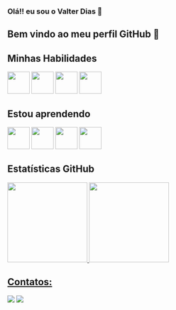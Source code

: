 ### Olá!! eu sou o Valter Dias 👋

## Bem vindo ao meu perfil GitHub 👋

## Minhas Habilidades
<div>
<img src="https://cdn.jsdelivr.net/gh/devicons/devicon/icons/css3/css3-original.svg" height="50" width="50" />
<img src="https://cdn.jsdelivr.net/gh/devicons/devicon/icons/html5/html5-original.svg" height="50" width="50" />
<img src="https://cdn.jsdelivr.net/gh/devicons/devicon/icons/javascript/javascript-original.svg" height="50" width="50" />
<img src="https://cdn.jsdelivr.net/gh/devicons/devicon/icons/vuejs/vuejs-original-wordmark.svg" height="50" width="50" />
</div>

## Estou aprendendo
<div>
<img src="https://cdn.jsdelivr.net/gh/devicons/devicon/icons/nuxtjs/nuxtjs-original.svg" height="50" width="50" />
<img src="https://cdn.jsdelivr.net/gh/devicons/devicon/icons/react/react-original.svg" height="50" width="50" />
<img src="https://cdn.jsdelivr.net/gh/devicons/devicon/icons/nodejs/nodejs-original-wordmark.svg" height="50" width="50" />
<img src="https://cdn.jsdelivr.net/gh/devicons/devicon/icons/typescript/typescript-original.svg" height="50" width="50" />
</div>




## Estatísticas GitHub

<div>
<a href="https://github.com/super-valter">
<img loading="lazy" height="180em" src="https://github-readme-stats.vercel.app/api/top-langs/?username=super-valter&layout=compact&langs_count=7&theme=dracula"/>
<img loading="lazy" height="180em" src="https://github-readme-stats.vercel.app/api?username=super-valter&show_icons=true&theme=dracula&include_all_commits=true&count_private=true"/>
</div>

## Contatos:

<div>
<a href = "mailto:valter@valtinho.com.br"><img loading="lazy" src="https://img.shields.io/badge/Gmail-D14836?style=for-the-badge&logo=gmail&logoColor=white" target="_blank"></a>
<a href="https://www.linkedin.com/in/valterdiasti/" target="_blank"><img loading="lazy" src="https://img.shields.io/badge/-LinkedIn-%230077B5?style=for-the-badge&logo=linkedin&logoColor=white" target="_blank"></a>   
</div>

<!--
**super-valter/super-valter** is a ✨ _special_ ✨ repository because its `README.md` (this file) appears on your GitHub profile.

Here are some ideas to get you started:

- 🔭 I’m currently working on ...
- 🌱 I’m currently learning ...
- 👯 I’m looking to collaborate on ...
- 🤔 I’m looking for help with ...
- 💬 Ask me about ...
- 📫 How to reach me: ...
- 😄 Pronouns: ...
- ⚡ Fun fact: ...
-->
